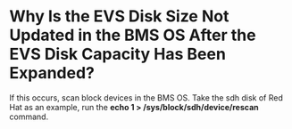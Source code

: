 # Why Is the EVS Disk Size Not Updated in the BMS OS After the EVS Disk Capacity Has Been Expanded?<a name="EN-US_TOPIC_0078771806"></a>

If this occurs, scan block devices in the BMS OS. Take the sdh disk of Red Hat as an example, run the  **echo 1 \> /sys/block/sdh/device/rescan**  command.

